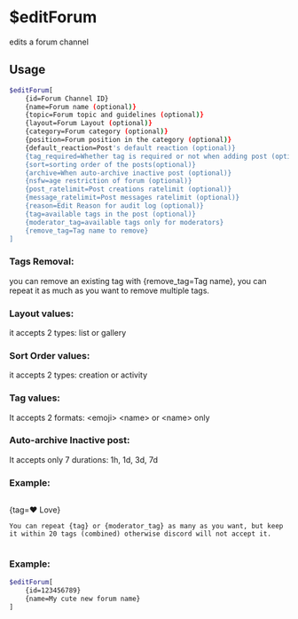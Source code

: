 # $editForum

edits a forum channel

## Usage

```bash
$editForum[
	{id=Forum Channel ID}
	{name=Forum name (optional)}
	{topic=Forum topic and guidelines (optional)}
	{layout=Forum Layout (optional)}
	{category=Forum category (optional)}
	{position=Forum position in the category (optional)}
	{default_reaction=Post's default reaction (optional)}
	{tag_required=Whether tag is required or not when adding post (optional)}
	{sort=sorting order of the posts(optional)}
	{archive=When auto-archive inactive post (optional)}
	{nsfw=age restriction of forum (optional)}
	{post_ratelimit=Post creations ratelimit (optional)}
	{message_ratelimit=Post messages ratelimit (optional)}
	{reason=Edit Reason for audit log (optional)}
	{tag=available tags in the post (optional)}
	{moderator_tag=available tags only for moderators}
	{remove_tag=Tag name to remove}
]
```


### Tags Removal:
you can remove an existing tag with {remove_tag=Tag name}, you can repeat it as much as you want to remove multiple tags.

### Layout values:
it accepts 2 types: list or gallery

### Sort Order values:
it accepts 2 types: creation or activity

### Tag values:
It accepts 2 formats: &#60;emoji&#62; &#60;name&#62; or &#60;name&#62; only

### Auto-archive Inactive post:
It accepts only 7 durations: 1h, 1d, 3d, 7d

### Example:
```bash
```
{tag=&#10084;️ Love}
```
You can repeat {tag} or {moderator_tag} as many as you want, but keep it within 20 tags (combined) otherwise discord will not accept it.


```

### Example:
```bash
$editForum[
	{id=123456789}
	{name=My cute new forum name}
]
```